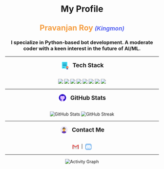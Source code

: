 <h1 align="center">My Profile</h1>

<h2 align="center"><span style="color:#F59E42;font-weight:bold;font-size:1.2em;">Pravanjan Roy</span> <span style="color:#5865F2;font-style:italic;font-size:0.9em;">(Kingmon)</span></h2>
<h3 align="center">I specialize in <b>Python-based</b> bot development. A moderate coder with a keen interest in the future of <b>AI/ML</b>.</h3>

---

<div align="center">
  <img src="data/tech.gif" alt="Tech" width="28" style="vertical-align:middle; margin-right:8px;"/>
  <span style="font-size:1.35em; vertical-align:middle;"><b>Tech Stack</b></span>
</div>

<br>

<p align="center">
  <img src="https://img.shields.io/badge/-Python-333333?style=flat&logo=python"/>
  <img src="https://img.shields.io/badge/-discord.py-7289DA?logo=discord&logoColor=white&style=flat"/>
  <img src="https://img.shields.io/badge/-SQLite-003B57?style=flat&logo=sqlite"/>
  <img src="https://img.shields.io/badge/-MongoDB-47A248?style=flat&logo=mongodb&logoColor=white"/>
  <img src="https://img.shields.io/badge/-Git-F05032?style=flat&logo=git&logoColor=white"/>
  <img src="https://img.shields.io/badge/-VS%20Code-007ACC?style=flat&logo=visual-studio-code"/>
  <img src="https://img.shields.io/badge/-HTML5-E34F26?style=flat&logo=html5&logoColor=white"/>
  <img src="https://img.shields.io/badge/-CSS3-1572B6?style=flat&logo=css3&logoColor=white"/>
</p>

---

<div align="center">
  <img src="https://raw.githubusercontent.com/kingmon6996/kingmon6996/main/data/stats.gif" alt="Stats" width="28" style="vertical-align:middle; margin-right:8px;"/>
  <span style="font-size:1.35em; vertical-align:middle;"><b>GitHub Stats</b></span>
</div>

<br>

<p align="center">
  <img src="https://github-readme-stats.vercel.app/api?username=kingmon6996&show_icons=true&theme=github_dark" alt="GitHub Stats" />
  <img src="https://github-readme-streak-stats.herokuapp.com?user=kingmon6996&theme=github-dark&date_format=M%20j%5B%2C%20Y%5D" alt="GitHub Streak" />
</p>

---

<div align="center">
  <img src="data/contact.gif" alt="Contact" width="28" style="vertical-align:middle; margin-right:8px;"/>
  <span style="font-size:1.35em; vertical-align:middle;"><b>Contact Me</b></span>
</div>

<br>

<p align="center">
  <a href="mailto:deadpoolroy2006@gmail.com"><img src="data/email.gif" alt="Email" width="22" style="vertical-align:middle;"/></a>
  &nbsp;|&nbsp;
  <a href="https://discord.gg/vrUDNjGpkN"><img src="data/discord.gif" alt="Discord" width="22" style="vertical-align:middle;"/></a>
</p>

---

<p align="center">
  <img src="https://github-readme-activity-graph.vercel.app/graph?username=kingmon6996&theme=github-compact" alt="Activity Graph" />
</p>

